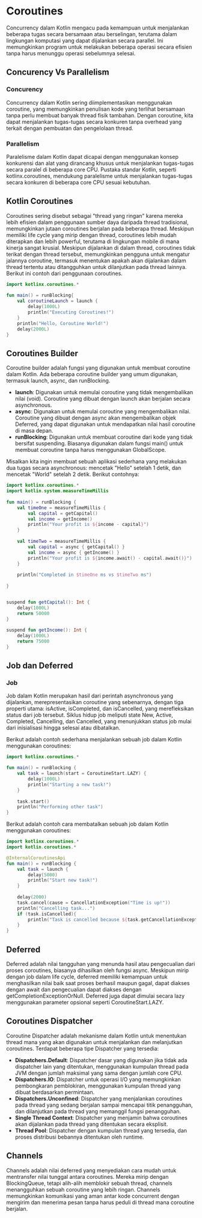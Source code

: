 # Coroutines

Concurrency dalam Kotlin mengacu pada kemampuan untuk menjalankan beberapa tugas secara bersamaan atau berselingan, terutama dalam lingkungan komputasi yang dapat dijalankan secara parallel. Ini memungkinkan program untuk melakukan beberapa operasi secara efisien tanpa harus menunggu operasi sebelumnya selesai.

## Concurency Vs Parallelism

### Concurency 
Concurrency dalam Kotlin sering diimplementasikan menggunakan coroutine, yang memungkinkan penulisan kode yang terlihat bersamaan tanpa perlu membuat banyak thread fisik tambahan. Dengan coroutine, kita dapat menjalankan tugas-tugas secara konkuren tanpa overhead yang terkait dengan pembuatan dan pengelolaan thread.

### Parallelism 
Paralelisme dalam Kotlin dapat dicapai dengan menggunakan konsep konkurensi dan alat yang dirancang khusus untuk menjalankan tugas-tugas secara paralel di beberapa core CPU. Pustaka standar Kotlin, seperti kotlinx.coroutines, mendukung paralelisme untuk menjalankan tugas-tugas secara konkuren di beberapa core CPU sesuai kebutuhan.

## Kotlin Coroutines
Coroutines sering disebut sebagai "thread yang ringan" karena mereka lebih efisien dalam penggunaan sumber daya daripada thread tradisional, memungkinkan jutaan coroutines berjalan pada beberapa thread. Meskipun memiliki life cycle yang mirip dengan thread, coroutines lebih mudah diterapkan dan lebih powerful, terutama di lingkungan mobile di mana kinerja sangat krusial. Meskipun dijalankan di dalam thread, coroutines tidak terikat dengan thread tersebut, memungkinkan pengguna untuk mengatur jalannya coroutine, termasuk menentukan apakah akan dijalankan dalam thread tertentu atau ditangguhkan untuk dilanjutkan pada thread lainnya. Berikut ini contoh dari penggunaan coroutines.
```kotlin
import kotlinx.coroutines.*
 
fun main() = runBlocking{
    val coroutineLaunch = launch {
        delay(1000L)
        println("Executing Coroutines!")
    }
    println("Hello, Coroutine World!")
    delay(2000L)
}
```

## Coroutines Builder
Coroutine builder adalah fungsi yang digunakan untuk membuat coroutine dalam Kotlin. Ada beberapa coroutine builder yang umum digunakan, termasuk launch, async, dan runBlocking.
* **launch**: Digunakan untuk memulai coroutine yang tidak mengembalikan nilai (void). Coroutine yang dibuat dengan launch akan berjalan secara asynchronous.
* **async**: Digunakan untuk memulai coroutine yang mengembalikan nilai. Coroutine yang dibuat dengan async akan mengembalikan objek Deferred, yang dapat digunakan untuk mendapatkan nilai hasil coroutine di masa depan.
* **runBlocking**: Digunakan untuk membuat coroutine dari kode yang tidak bersifat suspending. Biasanya digunakan dalam fungsi main() untuk membuat coroutine tanpa harus menggunakan GlobalScope.


Misalkan kita ingin membuat sebuah aplikasi sederhana yang melakukan dua tugas secara asynchronous: mencetak "Hello" setelah 1 detik, dan mencetak "World" setelah 2 detik. Berikut contohnya:
```kotlin
import kotlinx.coroutines.*
import kotlin.system.measureTimeMillis
 
fun main() = runBlocking {
    val timeOne = measureTimeMillis {
        val capital = getCapital()
        val income = getIncome()
        println("Your profit is ${income - capital}")
    }
 
    val timeTwo = measureTimeMillis {
        val capital = async { getCapital() }
        val income = async { getIncome() }
        println("Your profit is ${income.await() - capital.await()}")
    }
 
    println("Completed in $timeOne ms vs $timeTwo ms")
 
}


suspend fun getCapital(): Int {
    delay(1000L)
    return 50000
}
 
suspend fun getIncome(): Int {
    delay(1000L)
    return 75000
}
```


## Job dan Deferred
### Job 
Job dalam Kotlin merupakan hasil dari perintah asynchronous yang dijalankan, merepresentasikan coroutine yang sebenarnya, dengan tiga properti utama: isActive, isCompleted, dan isCancelled, yang merefleksikan status dari job tersebut. Siklus hidup job meliputi state New, Active, Completed, Cancelling, dan Cancelled, yang menunjukkan status job mulai dari inisialisasi hingga selesai atau dibatalkan.

Berikut adalah contoh sederhana menjalankan sebuah job dalam Kotlin menggunakan coroutines:
```kotlin
import kotlinx.coroutines.*

fun main() = runBlocking {
    val task = launch(start = CoroutineStart.LAZY) {
        delay(1000L)
        println("Starting a new task!")
    }
 
    task.start()
    println("Performing other task")
}
```
Berikut adalah contoh cara membatalkan sebuah job dalam Kotlin menggunakan coroutines:
```kotlin
import kotlinx.coroutines.*
import kotlin.coroutines.*

@InternalCoroutinesApi
fun main() = runBlocking {
    val task = launch {
        delay(5000)
        println("Start new task!")
    }
 
    delay(2000)
    task.cancel(cause = CancellationException("Time is up!"))
    println("Cancelling task...")
    if (task.isCancelled){
        println("Task is cancelled because ${task.getCancellationException().message}")
    }
}
```

## Deferred
Deferred adalah nilai tangguhan yang menunda hasil atau pengecualian dari proses coroutines, biasanya dihasilkan oleh fungsi async. Meskipun mirip dengan job dalam life cycle, deferred memiliki kemampuan untuk menghasilkan nilai baik saat proses berhasil maupun gagal, dapat diakses dengan await dan pengecualian dapat diakses dengan getCompletionExceptionOrNull. Deferred juga dapat dimulai secara lazy menggunakan parameter opsional seperti CoroutineStart.LAZY.

## Coroutines Dispatcher
Coroutine Dispatcher adalah mekanisme dalam Kotlin untuk menentukan thread mana yang akan digunakan untuk menjalankan dan melanjutkan coroutines. Terdapat beberapa tipe Dispatcher yang tersedia:
* **Dispatchers.Default**: Dispatcher dasar yang digunakan jika tidak ada dispatcher lain yang ditentukan, menggunakan kumpulan thread pada JVM dengan jumlah maksimal yang sama dengan jumlah core CPU.
* **Dispatchers.IO**: Dispatcher untuk operasi I/O yang memungkinkan pembongkaran pemblokiran, menggunakan kumpulan thread yang dibuat berdasarkan permintaan.
* **Dispatchers.Unconfined**: Dispatcher yang menjalankan coroutines pada thread yang sedang berjalan sampai mencapai titik penangguhan, dan dilanjutkan pada thread yang memanggil fungsi penangguhan.
* **Single Thread Context**: Dispatcher yang menjamin bahwa coroutines akan dijalankan pada thread yang ditentukan secara eksplisit.
* **Thread Pool**: Dispatcher dengan kumpulan thread yang tersedia, dan proses distribusi bebannya ditentukan oleh runtime.

## Channels
Channels adalah nilai deferred yang menyediakan cara mudah untuk mentransfer nilai tunggal antara coroutines. Mereka mirip dengan BlockingQueue, tetapi alih-alih memblokir sebuah thread, channels menangguhkan sebuah coroutine yang lebih ringan. Channels memungkinkan komunikasi yang aman antar kode concurrent dengan mengirim dan menerima pesan tanpa harus peduli di thread mana coroutine berjalan.

<br/>
